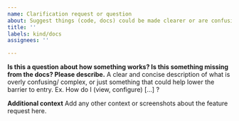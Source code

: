 ```yaml
---
name: Clarification request or question
about: Suggest things (code, docs) could be made clearer or are confusing
title: ''
labels: kind/docs
assignees: ''

---
```


**Is this a question about how something works? Is this something missing from the docs? Please describe.**
A clear and concise description of what is overly confusing/ complex, or just something that could help lower the barrier to entry. Ex. How do I (view, configure) [...] ?

**Additional context**
Add any other context or screenshots about the feature request here.
